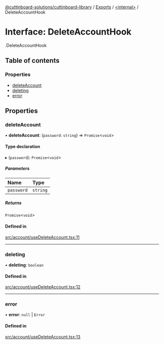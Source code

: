 [@cuttinboard-solutions/cuttinboard-library](../README.md) / [Exports](../modules.md) / [<internal\>](../modules/internal_.md) / DeleteAccountHook

# Interface: DeleteAccountHook

[<internal>](../modules/internal_.md).DeleteAccountHook

## Table of contents

### Properties

- [deleteAccount](internal_.DeleteAccountHook.md#deleteaccount)
- [deleting](internal_.DeleteAccountHook.md#deleting)
- [error](internal_.DeleteAccountHook.md#error)

## Properties

### deleteAccount

• **deleteAccount**: (`password`: `string`) => `Promise`<`void`\>

#### Type declaration

▸ (`password`): `Promise`<`void`\>

##### Parameters

| Name | Type |
| :------ | :------ |
| `password` | `string` |

##### Returns

`Promise`<`void`\>

#### Defined in

[src/account/useDeleteAccount.tsx:11](https://github.com/Cuttinboard-Solutions/Cuttinboard-Library/blob/97c340c/src/account/useDeleteAccount.tsx#L11)

___

### deleting

• **deleting**: `boolean`

#### Defined in

[src/account/useDeleteAccount.tsx:12](https://github.com/Cuttinboard-Solutions/Cuttinboard-Library/blob/97c340c/src/account/useDeleteAccount.tsx#L12)

___

### error

• **error**: ``null`` \| `Error`

#### Defined in

[src/account/useDeleteAccount.tsx:13](https://github.com/Cuttinboard-Solutions/Cuttinboard-Library/blob/97c340c/src/account/useDeleteAccount.tsx#L13)
